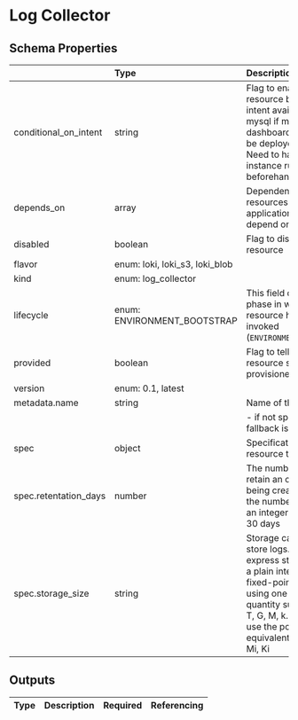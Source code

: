 # Log Collector

## Schema Properties

|                       | Type                           | Description                                                                                                                                                                                                                              | Required   |
|:----------------------|:-------------------------------|:-----------------------------------------------------------------------------------------------------------------------------------------------------------------------------------------------------------------------------------------|:-----------|
| conditional_on_intent | string                         | Flag to enable the resource based on intent availability. eg mysql if mysql dashboard is required to be deployed. Note: Need to have the instance running beforehand to avail.                                                           | No         |
| depends_on            | array                          | Dependencies on other resources. e.g. application x may depend on mysql                                                                                                                                                                  | No         |
| disabled              | boolean                        | Flag to disable the resource                                                                                                                                                                                                             | No         |
| flavor                | enum: loki, loki_s3, loki_blob |                                                                                                                                                                                                                                          | Yes        |
| kind                  | enum: log_collector            |                                                                                                                                                                                                                                          | Yes        |
| lifecycle             | enum: ENVIRONMENT_BOOTSTRAP    | This field describes the phase in which the resource has to be invoked (`ENVIRONMENT_BOOTSTRAP`)                                                                                                                                         | No         |
| provided              | boolean                        | Flag to tell if the resource should not be provisioned by facets                                                                                                                                                                         | No         |
| version               | enum: 0.1, latest              |                                                                                                                                                                                                                                          | Yes        |
| metadata.name         | string                         | Name of the resource                                                                                                                                                                                                                     | No         |
|                       |                                |     - if not specified, fallback is the `filename`                                                                                                                                                                                       |            |
| spec                  | object                         | Specification as per resource types schema                                                                                                                                                                                               | Yes        |
| spec.retentation_days | number                         | The number of days to retain an object after being created. Specify the number of days as an integer, e.g. 30 for 30 days                                                                                                                | Yes        |
| spec.storage_size     | string                         | Storage capacity to store logs. You can express storage size as a plain integer or as a fixed-point number using one of these quantity suffixes: E, P, T, G, M, k. You can also use the power-of-two equivalents: Ei, Pi, Ti, Gi, Mi, Ki | Yes        |

## Outputs

| Type   | Description   | Required   | Referencing   |
|--------|---------------|------------|---------------|

